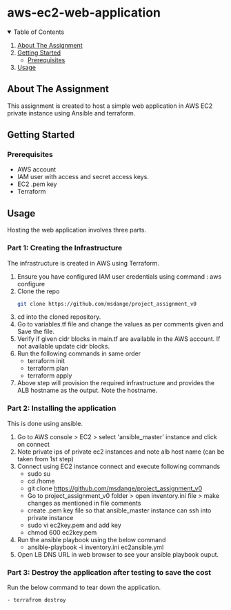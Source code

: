 # aws-ec2-web-application

<!-- TABLE OF CONTENTS -->
<details open="open">
  <summary>Table of Contents</summary>
  <ol>
    <li>
      <a href="#about-the-Assignment">About The Assignment</a>
    </li>
    <li>
      <a href="#getting-started">Getting Started</a>
      <ul>
        <li><a href="#prerequisites">Prerequisites</a></li>
      </ul>
    </li>
    <li><a href="#usage">Usage</a></li>
  </ol>
</details>



<!-- ABOUT THE ASSIGNMENT -->
## About The Assignment

This assignment is created to host a simple web application in AWS EC2 private instance using Ansible and terraform.

<!-- GETTING STARTED -->
## Getting Started

### Prerequisites

* AWS account
* IAM user with access and secret access keys.
* EC2 .pem key
* Terraform

<!-- USAGE -->
## Usage

Hosting the web application involves three parts.

### Part 1: Creating the Infrastructure

The infrastructure is created in AWS using Terraform.

1. Ensure you have configured IAM user credentials using command : aws configure
2. Clone the repo
   ```sh
   git clone https://github.com/msdange/project_assignment_v0
   ```
3. cd into the cloned repository.
4. Go to variables.tf file and change the values as per comments given and Save the file.
5. Verify if given cidr blocks in main.tf are available in the AWS account. If not available update cidr blocks.
6. Run the following commands in same order
    - terraform init
    - terraform plan
    - terraform apply
 7. Above step will provision the required infrastructure and provides the ALB hostname as the output. Note the hostname.

### Part 2: Installing the application

This is done using ansible.

1. Go to AWS console > EC2 > select 'ansible_master' instance and click on connect
2. Note private ips of private ec2 instances and note alb host name (can be taken from 1st step)
3. Connect using EC2 instance connect and execute following commands
    - sudo su
    - cd /home
    - git clone https://github.com/msdange/project_assignment_v0
    - Go to project_assignment_v0 folder > open inventory.ini file > make changes as mentioned in file comments
    - create .pem key file so that ansible_master instance can ssh into private instance
    - sudo vi ec2key.pem and add key
    - chmod 600 ec2key.pem
4. Run the ansible playbook using the below command
    - ansible-playbook -i inventory.ini ec2ansible.yml
5. Open LB DNS URL in web browser to see your ansible playbook ouput.

### Part 3: Destroy the application after testing to save the cost

Run the below command to tear down the application.

    - terrafrom destroy
